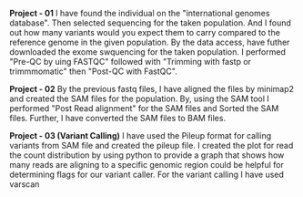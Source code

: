 **Project - 01**
I have found the individual on the "international genomes database". Then selected sequencing for the taken population.
And I found out how many variants would you expect them to carry compared to the reference genome in the given population. By the data access, have futher downloaded the exome swquencing for the 
taken population. I performed "Pre-QC by uing FASTQC" followed with "Trimming with fastp or trimmmomatic" then "Post-QC with FastQC".

**Project - 02**
By the previous fastq files, I have aligned the files by minimap2 and created the SAM files for the population. By, using the SAM tool I performed "Post Read alignment" for the SAM files and Sorted the SAM
files. Further, I have converted the SAM files to BAM files.

**Project - 03 (Variant Calling)**
I have used the Pileup format for calling variants from SAM file and created the pileup file. I created the plot for read the count distribution by using python
to provide a graph that shows how many reads are aligning to a specific genomic region could be helpful for determining flags for our variant caller. For the variant calling I have used varscan

